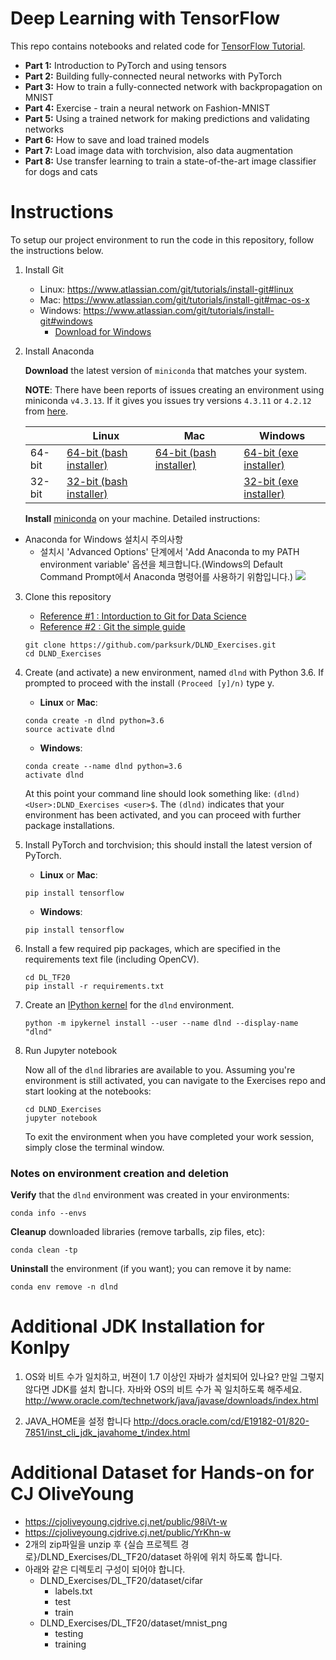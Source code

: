 # Deep Learning with TensorFlow

This repo contains notebooks and related code for [TensorFlow Tutorial](https://www.tensorflow.org/tutorials/).

* **Part 1:** Introduction to PyTorch and using tensors
* **Part 2:** Building fully-connected neural networks with PyTorch
* **Part 3:** How to train a fully-connected network with backpropagation on MNIST
* **Part 4:** Exercise - train a neural network on Fashion-MNIST
* **Part 5:** Using a trained network for making predictions and validating networks
* **Part 6:** How to save and load trained models
* **Part 7:** Load image data with torchvision, also data augmentation
* **Part 8:** Use transfer learning to train a state-of-the-art image classifier for dogs and cats

# Instructions

To setup our project environment to run the code in this repository, follow the instructions below.

1. Install Git
	- Linux: https://www.atlassian.com/git/tutorials/install-git#linux
	- Mac: https://www.atlassian.com/git/tutorials/install-git#mac-os-x
	- Windows: https://www.atlassian.com/git/tutorials/install-git#windows
		- [Download for Windows](https://drive.google.com/file/d/1FIElyMq4C1M0sVyEAtJ61jb8NRFowPtI/view?usp=sharing)

2. Install Anaconda

	**Download** the latest version of `miniconda` that matches your system.

	**NOTE**: There have been reports of issues creating an environment using miniconda `v4.3.13`. If it gives you issues try versions `4.3.11` or `4.2.12` from [here](https://repo.continuum.io/miniconda/).

	|        | Linux | Mac | Windows |
	|--------|-------|-----|---------|
	| 64-bit | [64-bit (bash installer)][lin64] | [64-bit (bash installer)][mac64] | [64-bit (exe installer)][win64]
	| 32-bit | [32-bit (bash installer)][lin32] |  | [32-bit (exe installer)][win32]

	[win64]: https://repo.continuum.io/miniconda/Miniconda3-latest-Windows-x86_64.exe
	[win32]: https://repo.continuum.io/miniconda/Miniconda3-latest-Windows-x86.exe
	[mac64]: https://repo.continuum.io/miniconda/Miniconda3-latest-MacOSX-x86_64.sh
	[lin64]: https://repo.continuum.io/miniconda/Miniconda3-latest-Linux-x86_64.sh
	[lin32]: https://repo.continuum.io/miniconda/Miniconda3-latest-Linux-x86.sh

	**Install** [miniconda](http://conda.pydata.org/miniconda.html) on your machine. Detailed instructions:


- Anaconda for Windows 설치시 주의사항
	* 설치시 'Advanced Options' 단계에서 'Add Anaconda to my PATH environment variable' 옵션을 체크합니다.(Windows의 Default Command Prompt에서 Anaconda 명령어를 사용하기 위함입니다.)
			![](assets/images/readme_1_anaconda_installation_advanced_option_add_path.png)

3.	Clone this repository
	- [Reference #1 : Intorduction to Git for Data Science](https://www.datacamp.com/courses/introduction-to-git-for-data-science)
	- [Reference #2 : Git the simple guide](https://rogerdudler.github.io/git-guide/index.ko.html)

	```
	git clone https://github.com/parksurk/DLND_Exercises.git
	cd DLND_Exercises
	```

4. Create (and activate) a new environment, named `dlnd` with Python 3.6. If prompted to proceed with the install `(Proceed [y]/n)` type y.

	- __Linux__ or __Mac__:
	```
	conda create -n dlnd python=3.6
	source activate dlnd
	```
	- __Windows__:
	```
	conda create --name dlnd python=3.6
	activate dlnd
	```

	At this point your command line should look something like: `(dlnd) <User>:DLND_Exercises <user>$`. The `(dlnd)` indicates that your environment has been activated, and you can proceed with further package installations.

5. Install PyTorch and torchvision; this should install the latest version of PyTorch.

	- __Linux__ or __Mac__:
	```
	pip install tensorflow
	```
	- __Windows__:
	```
	pip install tensorflow
	```

6. Install a few required pip packages, which are specified in the requirements text file (including OpenCV).
	```
	cd DL_TF20
	pip install -r requirements.txt
	```

7. Create an [IPython kernel](http://ipython.readthedocs.io/en/stable/install/kernel_install.html) for the `dlnd` environment.  
	```
	python -m ipykernel install --user --name dlnd --display-name "dlnd"
	```

8. Run Jupyter notebook

	Now all of the `dlnd` libraries are available to you. Assuming you're environment is still activated, you can navigate to the Exercises repo and start looking at the notebooks:

	```
	cd DLND_Exercises
	jupyter notebook
	```

	To exit the environment when you have completed your work session, simply close the terminal window.


### Notes on environment creation and deletion

**Verify** that the `dlnd` environment was created in your environments:

```
conda info --envs
```

**Cleanup** downloaded libraries (remove tarballs, zip files, etc):

```
conda clean -tp
```

**Uninstall** the environment (if you want); you can remove it by name:

```
conda env remove -n dlnd
```

# Additional JDK Installation for Konlpy

1. OS와 비트 수가 일치하고, 버젼이 1.7 이상인 자바가 설치되어 있나요? 만일 그렇지 않다면 JDK를 설치 합니다. 자바와 OS의 비트 수가 꼭 일치하도록 해주세요.
http://www.oracle.com/technetwork/java/javase/downloads/index.html

2. JAVA_HOME을 설정 합니다
http://docs.oracle.com/cd/E19182-01/820-7851/inst_cli_jdk_javahome_t/index.html

# Additional Dataset for Hands-on for CJ OliveYoung
- https://cjoliveyoung.cjdrive.cj.net/public/98iVt-w
- https://cjoliveyoung.cjdrive.cj.net/public/YrKhn-w
- 2개의 zip파일을 unzip 후 {실습 프로젝트 경로}/DLND_Exercises/DL_TF20/dataset 하위에 위치 하도록 합니다.
- 아래와 같은 디렉토리 구성이 되어야 합니다.
	- DLND_Exercises/DL_TF20/dataset/cifar
		- labels.txt
		- test
		- train
	- DLND_Exercises/DL_TF20/dataset/mnist_png
		- testing
		- training
